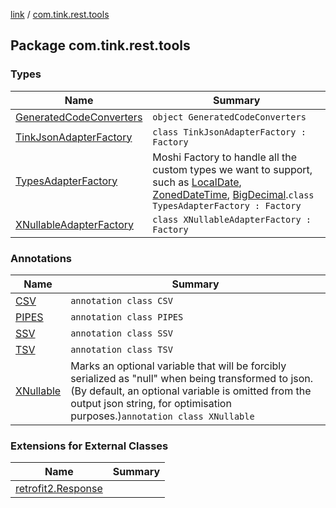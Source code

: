 [link](../index.md) / [com.tink.rest.tools](./index.md)

## Package com.tink.rest.tools

### Types

| Name | Summary |
|---|---|
| [GeneratedCodeConverters](-generated-code-converters/index.md) | `object GeneratedCodeConverters` |
| [TinkJsonAdapterFactory](-tink-json-adapter-factory/index.md) | `class TinkJsonAdapterFactory : Factory` |
| [TypesAdapterFactory](-types-adapter-factory/index.md) | Moshi Factory to handle all the custom types we want to support, such as [LocalDate](#), [ZonedDateTime](#), [BigDecimal](https://docs.oracle.com/javase/6/docs/api/java/math/BigDecimal.html).`class TypesAdapterFactory : Factory` |
| [XNullableAdapterFactory](-x-nullable-adapter-factory/index.md) | `class XNullableAdapterFactory : Factory` |

### Annotations

| Name | Summary |
|---|---|
| [CSV](-c-s-v/index.md) | `annotation class CSV` |
| [PIPES](-p-i-p-e-s/index.md) | `annotation class PIPES` |
| [SSV](-s-s-v/index.md) | `annotation class SSV` |
| [TSV](-t-s-v/index.md) | `annotation class TSV` |
| [XNullable](-x-nullable/index.md) | Marks an optional variable that will be forcibly serialized as "null" when being transformed to json. (By default, an optional variable is omitted from the output json string, for optimisation purposes.)`annotation class XNullable` |

### Extensions for External Classes

| Name | Summary |
|---|---|
| [retrofit2.Response](retrofit2.-response/index.md) |  |
